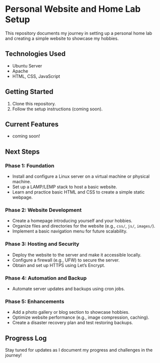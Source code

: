 # Personal Website and Home Lab Setup  

This repository documents my journey in setting up a personal home lab and creating a simple website to showcase my hobbies.  

## Technologies Used  
- Ubuntu Server  
- Apache  
- HTML, CSS, JavaScript  

## Getting Started  
1. Clone this repository.  
2. Follow the setup instructions (coming soon).  

## Current Features
- coming soon!

## Next Steps  
### Phase 1: Foundation  
- Install and configure a Linux server on a virtual machine or physical machine.  
- Set up a LAMP/LEMP stack to host a basic website.  
- Learn and practice basic HTML and CSS to create a simple static webpage.  

### Phase 2: Website Development  
- Create a homepage introducing yourself and your hobbies.  
- Organize files and directories for the website (e.g., `css/`, `js/`, `images/`).  
- Implement a basic navigation menu for future scalability.  

### Phase 3: Hosting and Security  
- Deploy the website to the server and make it accessible locally.  
- Configure a firewall (e.g., UFW) to secure the server.  
- Obtain and set up HTTPS using Let’s Encrypt.  

### Phase 4: Automation and Backup  
- Automate server updates and backups using cron jobs.  

### Phase 5: Enhancements  
- Add a photo gallery or blog section to showcase hobbies.  
- Optimize website performance (e.g., image compression, caching).  
- Create a disaster recovery plan and test restoring backups.  

## Progress Log  
Stay tuned for updates as I document my progress and challenges in the journey!  
